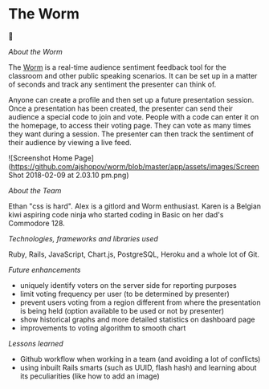 # The Worm

:bug:

*About the Worm*

The [Worm](http://theworm.herokuapp.com/) is a real-time audience sentiment feedback tool for the classroom and other public speaking scenarios.
It can be set up in a matter of seconds and track any sentiment the presenter can think of.

Anyone can create a profile and then set up a future presentation session. Once a presentation has been created,
the presenter can send their audience a special code to join and vote.
People with a code can enter it on the homepage, to access their voting page. They can vote as many times they want during a session.
The presenter can then track the sentiment of their audience by viewing a live feed.

![Screenshot Home Page](https://github.com/ajshopov/worm/blob/master/app/assets/images/Screen Shot 2018-02-09 at 2.03.10 pm.png)

*About the Team*

Ethan "css is hard".
Alex is a gitlord and Worm enthusiast.
Karen is a Belgian kiwi aspiring code ninja who started coding in Basic on her dad's Commodore 128.

*Technologies, frameworks and libraries used*

Ruby, Rails, JavaScript, Chart.js, PostgreSQL, Heroku and a whole lot of Git.

*Future enhancements*

* uniquely identify voters on the server side for reporting purposes
* limit voting frequency per user (to be determined by presenter)
* prevent users voting from a region different from where the presentation is being held (option available to be used or not by presenter)
* show historical graphs and more detailed statistics on dashboard page
* improvements to voting algorithm to smooth chart

*Lessons learned*

* Github workflow when working in a team (and avoiding a lot of conflicts)
* using inbuilt Rails smarts (such as UUID, flash hash) and learning about its peculiarities (like how to add an image)
